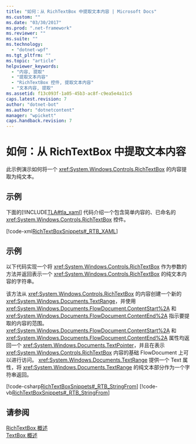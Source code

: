 ```yaml
---
title: "如何：从 RichTextBox 中提取文本内容 | Microsoft Docs"
ms.custom: ""
ms.date: "03/30/2017"
ms.prod: ".net-framework"
ms.reviewer: ""
ms.suite: ""
ms.technology: 
  - "dotnet-wpf"
ms.tgt_pltfrm: ""
ms.topic: "article"
helpviewer_keywords: 
  - "内容, 提取"
  - "提取文本内容"
  - "RichTextBox 控件, 提取文本内容"
  - "文本内容, 提取"
ms.assetid: f13c093f-1a05-45b3-ac8f-c9ea5e4a11c5
caps.latest.revision: 7
author: "dotnet-bot"
ms.author: "dotnetcontent"
manager: "wpickett"
caps.handback.revision: 7
---
```

# 如何：从 RichTextBox 中提取文本内容
此示例演示如何将一个 <xref:System.Windows.Controls.RichTextBox> 的内容提取为纯文本。  
  
## 示例  
 下面的[!INCLUDE[TLA#tla_xaml](../../../../includes/tlasharptla-xaml-md.md)] 代码介绍一个包含简单内容的、已命名的 <xref:System.Windows.Controls.RichTextBox> 控件。  
  
 [!code-xml[RichTextBoxSnippets#_RTB_XAML](../../../../samples/snippets/csharp/VS_Snippets_Wpf/RichTextBoxSnippets/CSharp/Window1.xaml#_rtb_xaml)]  
  
## 示例  
 以下代码实现一个将 <xref:System.Windows.Controls.RichTextBox> 作为参数的方法并返回表示一个 <xref:System.Windows.Controls.RichTextBox> 的纯文本内容的字符串。  
  
 该方法从 <xref:System.Windows.Controls.RichTextBox> 的内容创建一个新的 <xref:System.Windows.Documents.TextRange>，并使用 <xref:System.Windows.Documents.FlowDocument.ContentStart%2A> 和 <xref:System.Windows.Documents.FlowDocument.ContentEnd%2A> 指示要提取的内容的范围。  <xref:System.Windows.Documents.FlowDocument.ContentStart%2A> 和 <xref:System.Windows.Documents.FlowDocument.ContentEnd%2A> 属性均返回一个 <xref:System.Windows.Documents.TextPointer>，并且在表示 <xref:System.Windows.Controls.RichTextBox> 内容的基础 FlowDocument 上可以进行访问。  <xref:System.Windows.Documents.TextRange> 提供一个 Text 属性，将 <xref:System.Windows.Documents.TextRange> 的纯文本部分作为一个字符串返回。  
  
 [!code-csharp[RichTextBoxSnippets#_RTB_StringFrom](../../../../samples/snippets/csharp/VS_Snippets_Wpf/RichTextBoxSnippets/CSharp/Window1.xaml.cs#_rtb_stringfrom)]
 [!code-vb[RichTextBoxSnippets#_RTB_StringFrom](../../../../samples/snippets/visualbasic/VS_Snippets_Wpf/RichTextBoxSnippets/visualbasic/window1.xaml.vb#_rtb_stringfrom)]  
  
## 请参阅  
 [RichTextBox 概述](../../../../docs/framework/wpf/controls/richtextbox-overview.md)   
 [TextBox 概述](../../../../docs/framework/wpf/controls/textbox-overview.md)